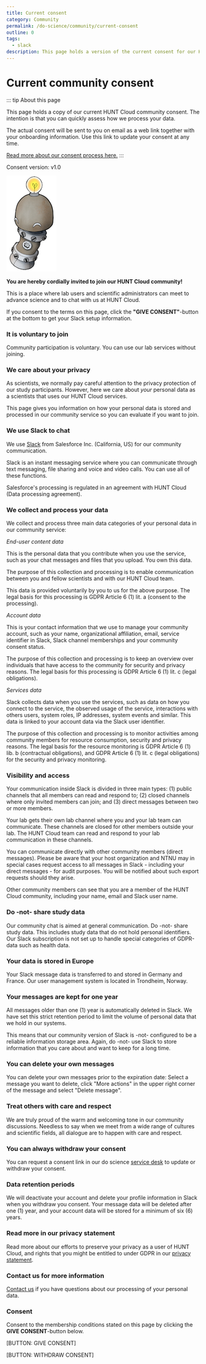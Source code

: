 ```yaml
---
title: Current consent
category: Community
permalink: /do-science/community/current-consent
outline: 0
tags: 
  - slack
description: This page holds a version of the current consent for our HUNT Cloud community.
---
```


<!-- 

  This page is autogenerated to ensure 
  updated version control of the consent. 
  
  Do not add text here. The original file
  is in governance/privacy/community-consent
  as hcc-doc127 

-->

# Current community consent


::: tip About this page

This page holds a copy of our current HUNT Cloud community consent. The intention is that you can quickly assess how we process your data. 

The actual consent will be sent to you on email as a web link together with your onboarding information. Use this link to update your consent at any time. 

[Read more about our consent process here.](/do-science/community/consent-information)
:::




  Consent version: v1.0
  

!["Robot smiling"](./images/hunt-cloud_robot_happy_250.jpg)


**You are hereby cordially invited to join our HUNT Cloud community!** 

This is a place where lab users and scientific administrators can meet to advance science and to chat with us at HUNT Cloud.

If you consent to the terms on this page, click the **"GIVE CONSENT"**-button at the bottom to get your Slack setup information. 

### It is voluntary to join 

Community participation is voluntary. You can use our lab services without joining.

### We care about your privacy

As scientists, we normally pay careful attention to the privacy protection of our study participants. However, here we care about *your* personal data as a scientists that uses our HUNT Cloud services.

This page gives you information on how your personal data is stored and processed in our community service so you can evaluate if you want to join.

### We use Slack to chat

We use [Slack](https://slack.com/) from Salesforce Inc. (California, US) for our community communication. 

Slack is an instant messaging service where you can communicate through text messaging, file sharing and voice and video calls. You can use all of these functions.

Salesforce's processing is regulated in an agreement with HUNT Cloud (Data processing agreement).


### We collect and process your data

We collect and process three main data categories of your personal data in our community service: 

*End-user content data*

This is the personal data that you contribute when you use the service, such as your chat messages and files that you upload. You own this data.

The purpose of this collection and processing is to enable communication between you and fellow scientists and with our HUNT Cloud team. 

This data is provided voluntarily by you to us for the above purpose. The legal basis for this processing is GDPR Article 6 (1) lit. a (consent to the processing). 

*Account data*

This is your contact information that we use to manage your community account, such as your name, organizational affiliation, email, service identifier in Slack, Slack channel memberships and your community consent status. 

The purpose of this collection and processing is to keep an overview over individuals that have access to the community for security and privacy reasons. The legal basis for this processing is GDPR Article 6 (1) lit. c (legal obligations). 

*Services data*

Slack collects data when you use the services, such as data on how you connect to the service, the observed usage of the service, interactions with others users, system roles, IP addresses, system events and similar. This data is linked to your account data via the Slack user identifier.

The purpose of this collection and processing is to monitor activities among community members for resource consumption, security and privacy reasons. The legal basis for the resource monitoring is GDPR Article 6 (1) lib. b (contractual obligations), and GDPR Article 6 (1) lit. c (legal obligations) for the security and privacy monitoring.


### Visibility and access

Your communication inside Slack is divided in three main types: (1) public channels that all members can read and respond to; (2) closed channels where only invited members can join; and (3) direct messages between two or more members.

Your lab gets their own lab channel where you and your lab team can communicate. These channels are closed for other members outside your lab. The HUNT Cloud team can read and respond to your lab communication in these channels.

You can communicate directly with other community members (direct messages). Please be aware that your host organization and NTNU may in special cases request access to all messages in Slack - including your direct messages - for audit purposes. You will be notified about such export requests should they arise.

Other community members can see that you are a member of the HUNT Cloud community, including your name, email and Slack user name. 


### Do -not- share study data

Our community chat is aimed at general communication. Do -not- share study data. This includes study data that do not hold personal identifiers. Our Slack subscription is not set up to handle special categories of GDPR-data such as health data.

### Your data is stored in Europe

Your Slack message data is transferred to and stored in Germany and France. Our user management system is located in Trondheim, Norway.

### Your messages are kept for one year

All messages older than one (1) year is automatically deleted in Slack. We have set this strict retention period to limit the volume of personal data that we hold in our systems. 

This means that our community version of Slack is -not- configured to be a reliable information storage area. Again, do -not- use Slack to store information that you care about and want to keep for a long time.

### You can delete your own messages

You can delete your own messages prior to the expiration date: Select a message you want to delete, click "More actions" in the upper right corner of the message and select "Delete message". 

### Treat others with care and respect

We are truly proud of the warm and welcoming tone in our community discussions. Needless to say when we meet from a wide range of cultures and scientific fields, all dialogue are to happen with care and respect.

### You can always withdraw your consent

You can request a consent link in our do science [service desk](/do-science/service-desk/#request-consent-link) to update or withdraw your consent.

### Data retention periods 

We will deactivate your account and delete your profile information in Slack when you withdraw you consent. Your message data will be deleted after one (1) year, and your account data will be stored for a minimum of six (6) years.

### Read more in our privacy statement

Read more about our efforts to preserve your privacy as a user of HUNT Cloud, and rights that you might be entitled to under GDPR in our [privacy statement](/do-science/privacy-statement). 

### Contact us for more information

[Contact us](/contact) if you have questions about our processing of your personal data.

### Consent

Consent to the membership conditions stated on this page by clicking the **GIVE CONSENT**-button below. 

[BUTTON: GIVE CONSENT]

[BUTTON: WITHDRAW CONSENT]


